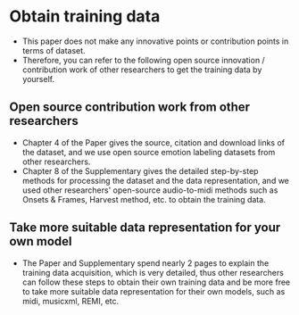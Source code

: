 # Obtain training data

- This paper does not make any innovative points or contribution points in terms of dataset.
- Therefore, you can refer to the following open source innovation / contribution work of other researchers to get the training data by yourself.

## Open source contribution work from other researchers
- Chapter 4 of the Paper gives the source, citation and download links of the dataset, and we use open source emotion labeling datasets from other researchers.
- Chapter 8 of the Supplementary gives the detailed step-by-step methods for processing the dataset and the data representation, and we used other researchers' open-source audio-to-midi methods such as Onsets & Frames, Harvest method, etc. to obtain the training data.

## Take more suitable data representation for your own model
- The Paper and Supplementary spend nearly 2 pages to explain the training data acquisition, which is very detailed, thus other researchers can follow these steps to obtain their own training data and be more free to take more suitable data representation for their own models, such as midi, musicxml, REMI, etc.













